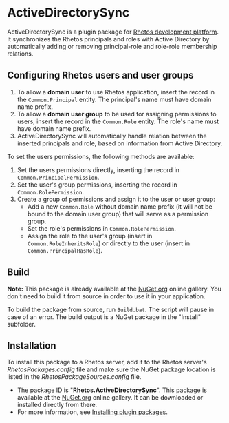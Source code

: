 # ActiveDirectorySync

ActiveDirectorySync is a plugin package for [Rhetos development platform](https://github.com/Rhetos/Rhetos).
It synchronizes the Rhetos principals and roles with Active Directory by automatically adding or removing principal-role and role-role membership relations.

## Configuring Rhetos users and user groups

1. To allow a **domain user** to use Rhetos application, insert the record in the `Common.Principal` entity.
   The principal's name must have domain name prefix.
2. To allow a **domain user group** to be used for assigning permissions to users, insert the record in the `Common.Role` entity.
   The role's name must have domain name prefix.
3. ActiveDirectorySync will automatically handle relation between the inserted principals and role, based on information from Active Directory.

To set the users permissions, the following methods are available:

1. Set the users permissions directly, inserting the record in `Common.PrincipalPermission`.
2. Set the user's group permissions, inserting the record in `Common.RolePermission`.
3. Create a group of permissions and assign it to the user or user group:
    * Add a new `Common.Role` without domain name prefix (it will not be bound to the domain user group) that will serve as a permission group.
    * Set the role's permissions in `Common.RolePermission`.
    * Assign the role to the user's group (insert in `Common.RoleInheritsRole`) or directly to the user (insert in `Common.PrincipalHasRole`).

## Build

**Note:** This package is already available at the [NuGet.org](https://www.nuget.org/) online gallery.
You don't need to build it from source in order to use it in your application.

To build the package from source, run `Build.bat`.
The script will pause in case of an error.
The build output is a NuGet package in the "Install" subfolder.

## Installation

To install this package to a Rhetos server, add it to the Rhetos server's *RhetosPackages.config* file
and make sure the NuGet package location is listed in the *RhetosPackageSources.config* file.

* The package ID is "**Rhetos.ActiveDirectorySync**".
  This package is available at the [NuGet.org](https://www.nuget.org/) online gallery.
  It can be downloaded or installed directly from there.
* For more information, see [Installing plugin packages](https://github.com/Rhetos/Rhetos/wiki/Installing-plugin-packages).
